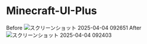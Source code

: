 # Minecraft-UI-Plus
Before
![スクリーンショット 2025-04-04 092651](https://github.com/user-attachments/assets/a8f1224a-fb51-4834-b92a-8ae4aebff131)
After
![スクリーンショット 2025-04-04 092403](https://github.com/user-attachments/assets/10eeb91a-8347-4186-8828-1befcb16980d)
